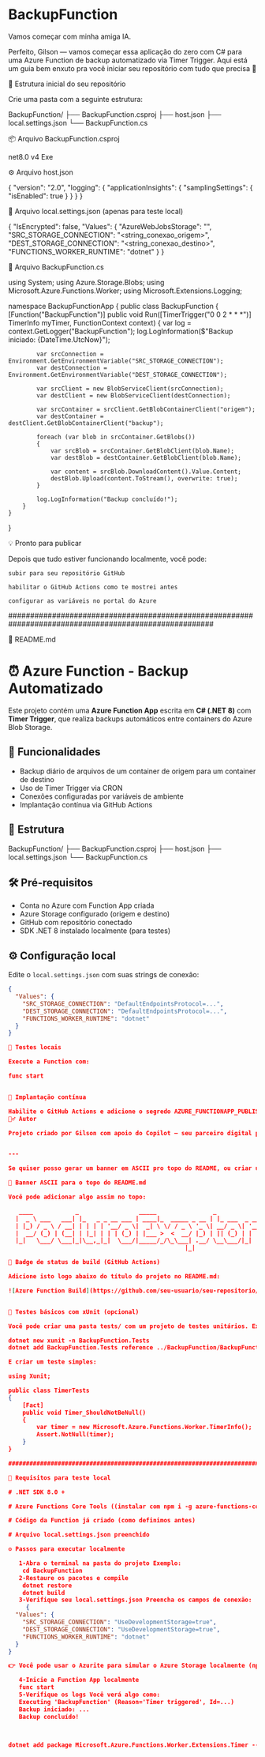 # BackupFunction

Vamos começar com minha amiga IA.

Perfeito, Gilson — vamos começar essa aplicação do zero com C# para uma Azure Function de backup automatizado via Timer Trigger. Aqui está um guia bem enxuto pra você iniciar seu repositório com tudo que precisa 🚀

🧪 Estrutura inicial do seu repositório

Crie uma pasta com a seguinte estrutura:

BackupFunction/
├── BackupFunction.csproj
├── host.json
├── local.settings.json
└── BackupFunction.cs

📦 Arquivo BackupFunction.csproj

<Project Sdk="Microsoft.NET.Sdk">
  <PropertyGroup>
    <TargetFramework>net8.0</TargetFramework>
    <AzureFunctionsVersion>v4</AzureFunctionsVersion>
    <OutputType>Exe</OutputType>
  </PropertyGroup>
  <ItemGroup>
    <PackageReference Include="Microsoft.Azure.Functions.Worker" Version="1.18.0" />
    <PackageReference Include="Azure.Storage.Blobs" Version="12.20.0" />
    <PackageReference Include="Microsoft.Extensions.Logging.Console" Version="7.0.0" />
  </ItemGroup>
</Project>

⚙️ Arquivo host.json

{
  "version": "2.0",
  "logging": {
    "applicationInsights": {
      "samplingSettings": {
        "isEnabled": true
      }
    }
  }
}


🔐 Arquivo local.settings.json (apenas para teste local)

{
  "IsEncrypted": false,
  "Values": {
    "AzureWebJobsStorage": "",
    "SRC_STORAGE_CONNECTION": "<string_conexao_origem>",
    "DEST_STORAGE_CONNECTION": "<string_conexao_destino>",
    "FUNCTIONS_WORKER_RUNTIME": "dotnet"
  }
}


🧠 Arquivo BackupFunction.cs


using System;
using Azure.Storage.Blobs;
using Microsoft.Azure.Functions.Worker;
using Microsoft.Extensions.Logging;

namespace BackupFunctionApp
{
    public class BackupFunction
    {
        [Function("BackupFunction")]
        public void Run([TimerTrigger("0 0 2 * * *")] TimerInfo myTimer, FunctionContext context)
        {
            var log = context.GetLogger("BackupFunction");
            log.LogInformation($"Backup iniciado: {DateTime.UtcNow}");

            var srcConnection = Environment.GetEnvironmentVariable("SRC_STORAGE_CONNECTION");
            var destConnection = Environment.GetEnvironmentVariable("DEST_STORAGE_CONNECTION");

            var srcClient = new BlobServiceClient(srcConnection);
            var destClient = new BlobServiceClient(destConnection);

            var srcContainer = srcClient.GetBlobContainerClient("origem");
            var destContainer = destClient.GetBlobContainerClient("backup");

            foreach (var blob in srcContainer.GetBlobs())
            {
                var srcBlob = srcContainer.GetBlobClient(blob.Name);
                var destBlob = destContainer.GetBlobClient(blob.Name);

                var content = srcBlob.DownloadContent().Value.Content;
                destBlob.Upload(content.ToStream(), overwrite: true);
            }

            log.LogInformation("Backup concluído!");
        }
    }
}


💡 Pronto para publicar

Depois que tudo estiver funcionando localmente, você pode:

    subir para seu repositório GitHub

    habilitar o GitHub Actions como te mostrei antes

    configurar as variáveis no portal do Azure

#######################################################################################################

📘 README.md

# ⏰ Azure Function - Backup Automatizado

Este projeto contém uma **Azure Function App** escrita em **C# (.NET 8)** com **Timer Trigger**, que realiza backups automáticos entre containers do Azure Blob Storage.

## 🚀 Funcionalidades

- Backup diário de arquivos de um container de origem para um container de destino
- Uso de Timer Trigger via CRON
- Conexões configuradas por variáveis de ambiente
- Implantação contínua via GitHub Actions

## 📁 Estrutura

BackupFunction/
├── BackupFunction.csproj
├── host.json
├── local.settings.json
└── BackupFunction.cs



## 🛠️ Pré-requisitos

- Conta no Azure com Function App criada
- Azure Storage configurado (origem e destino)
- GitHub com repositório conectado
- SDK .NET 8 instalado localmente (para testes)

## ⚙️ Configuração local

Edite o `local.settings.json` com suas strings de conexão:

```json
{
  "Values": {
    "SRC_STORAGE_CONNECTION": "DefaultEndpointsProtocol=...",
    "DEST_STORAGE_CONNECTION": "DefaultEndpointsProtocol=...",
    "FUNCTIONS_WORKER_RUNTIME": "dotnet"
  }
}

🧪 Testes locais

Execute a Function com:

func start


🔄 Implantação contínua

Habilite o GitHub Actions e adicione o segredo AZURE_FUNCTIONAPP_PUBLISH_PROFILE. O deploy será automático a cada push na branch main.
🧙‍♂️ Autor

Projeto criado por Gilson com apoio do Copilot — seu parceiro digital para aventuras .NET 😄


---

Se quiser posso gerar um banner em ASCII pro topo do README, ou criar um badge de status de build. Também posso sugerir testes com xUnit ou incluir um exemplo de log para monitorar a função. Bora deixar esse projeto bonito e funcional? 😎📦🔧

🎨 Banner ASCII para o topo do README.md

Você pode adicionar algo assim no topo:

   ____            _                 _____                _             
  |  _ \ ___   ___| |_   _ _ __ ___ | ____|_  _____ _ __ | |_ ___  _ __ 
  | |_) / _ \ / __| | | | | '__/ _ \|  _| \ \/ / _ \ '_ \| __/ _ \| '__|
  |  __/ (_) | (__| | |_| | | | (_) | |___ >  <  __/ |_) | || (_) | |   
  |_|   \___/ \___|_|\__,_|_|  \___/|_____/_/\_\___| .__/ \__\___/|_|   
                                                  |_|                  

📛 Badge de status de build (GitHub Actions)

Adicione isto logo abaixo do título do projeto no README.md:

![Azure Function Build](https://github.com/seu-usuario/seu-repositorio/actions/workflows/deploy-functionapp.yml/badge.svg)


🧪 Testes básicos com xUnit (opcional)

Você pode criar uma pasta tests/ com um projeto de testes unitários. Exemplo:

dotnet new xunit -n BackupFunction.Tests
dotnet add BackupFunction.Tests reference ../BackupFunction/BackupFunction.csproj

E criar um teste simples:

using Xunit;

public class TimerTests
{
    [Fact]
    public void Timer_ShouldNotBeNull()
    {
        var timer = new Microsoft.Azure.Functions.Worker.TimerInfo();
        Assert.NotNull(timer);
    }
}

######################################################################################################

🧰 Requisitos para teste local

# .NET SDK 8.0 +

# Azure Functions Core Tools ((instalar com npm i -g azure-functions-core-tools@4))

# Código da Function já criado (como definimos antes)

# Arquivo local.settings.json preenchido

⚙️ Passos para executar localmente

   1-Abra o terminal na pasta do projeto Exemplo:
    cd BackupFunction
   2-Restaure os pacotes e compile
    dotnet restore
    dotnet build
   3-Verifique seu local.settings.json Preencha os campos de conexão:
     {
  "Values": {
    "SRC_STORAGE_CONNECTION": "UseDevelopmentStorage=true",
    "DEST_STORAGE_CONNECTION": "UseDevelopmentStorage=true",
    "FUNCTIONS_WORKER_RUNTIME": "dotnet"
  }
}

👉 Você pode usar o Azurite para simular o Azure Storage localmente (npm install -g azurite → azurite)

   4-Inicie a Function App localmente
   func start
   5-Verifique os logs Você verá algo como:
   Executing 'BackupFunction' (Reason='Timer triggered', Id=...)
   Backup iniciado: ...
   Backup concluído!

 

dotnet add package Microsoft.Azure.Functions.Worker.Extensions.Timer --version 4.0.1

